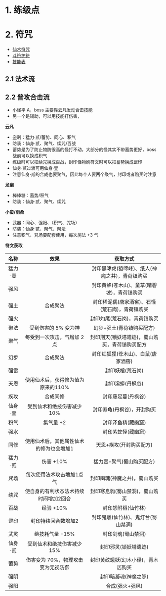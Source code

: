 

# 1. 练级点


# 2. 符咒

- [仙术符咒](https://ent.163.com/game/14/0827/10/A4L9OT6T00314P1G.html)
- [斗符护符](https://wap.gamersky.com/gl/Content-177642.html)
- [技能表](https://chinesepaladin.fandom.com/zh/wiki/%E4%BB%99%E5%8A%8D%E5%A5%87%E4%BF%A0%E5%82%B3%E4%BA%94%E6%8A%80%E8%83%BD%E4%B8%80%E8%A6%BD)

## 2.1 法术流


## 2.2 普攻合击流

- 小怪平 A，boss 主要靠云凡发动合击技能
- 另一个是辅助，可以用技能打伤害，

**云凡**

- 盗刹：猛力·贰/蓄势、同心、积气
- 防装：仙身·贰、聚气、续咒/百战
- 蓄势是为了防止物防很高的怪打不动，大部分的怪其实不带蓄势更好，boss 战前可以换成积气
- 练级时可以把续咒换成百战，封印怪物刷符文时可以把蓄势换成罡印
- 仙身·贰过渡可用仙身·壹
- 注意仙身·贰的合成也要聚气，因此每个人要两个聚气，封印或者购买时注意

**龙幽**

- 棒棒糖：蓄势/积气
- 防装：仙身·贰、聚气、续咒


**小蛮/雨柔**

- 武器：同心、强阳、（积气、咒场）
- 防装：仙身·贰、聚气、聚法
- 注意积气、咒场要配套使用，每次施法 +3 气


**符文获取**

|名称|效果|获取方式|
|:---:|:---:|:---:|
|猛力·壹||封印黑哮虎(猿啼峰)、纸人(神魔之井)，青荷镇购买|
|强风||封印黄蜂(苍木山)、童草(晴碧坡)，青荷镇购买|
|强土|合成聚法|封印稀泥偶(唐家酒窖)、石怪(荒石岗)，青荷镇购买|
|强火||封印灼尾(荒石岗)，青荷镇购买|
|聚法|受到伤害的 5% 变为神|幻步+强土(青荷镇购买配方)|
|聚气|每受到一次攻击，气增加 2 点|封印刑天(锁妖塔遗迹)，蜀山购买，青荷镇购买配方|
|幻步|合成聚法|封印红狐狸(苍木山)、白鼠(唐家酒窖)|
|强雷||封印妖棺(荒石岗)|
|天恩|使用仙术后，获得修为值为原来的110%|封印溪蟒(丹枫谷)|
|疾攻|合成同修|封印藤足蔓(丹枫谷)|
|仙身·壹|受到仙术和绝技伤害减少 10%|封印寿龟(丹枫谷)，开封购买|
|积气|集气量 +2|封印泽鱼精(藏幽窟)|
|强水||封印紫蛇怪(藏幽窟)|
|同修|使用仙术后，其他属性仙术的修为也会增加1|天恩+疾攻(开封购买配方)|
|猛力·贰|伤害 +10%|猛力壹+聚气(蜀山购买配方)|
|咒场|每次使用法术攻击增加1点气|封印幽魂(神魔之井)，蜀山购买|
|续咒|使自身的有利状态法术持续时间增加2回合|封印寒息驹(蜀山禁洞)，蜀山购买|
|百战|经验 +10%|封印怨附稻(仙竹林)|
|罡印|封印持续回合数增加2|封印鬼雕(仙竹林)、鬼灯台(蜀山禁洞)|
|武灵|绝技耗气量 -15%|封印剑魂(蜀山禁洞)|
|仙身·贰|受到仙术和绝技伤害减少 15%|封印邪灵(锁妖塔遗迹)|
|蓄势|伤害变为 70%，物理攻击变为无视防御|封印黄纹蛾妖(幻木小径)，青木居购买|
|强阴||封印暗凝魂(神魔之隙)|
|强阳||合成(强火+强风)|



